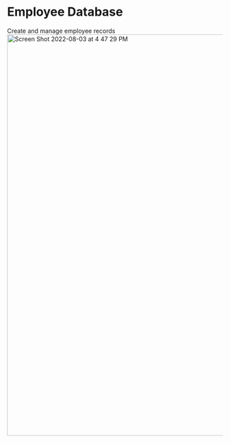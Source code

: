 # Employee Database 
Create and manage employee records
<img width="939" alt="Screen Shot 2022-08-03 at 4 47 29 PM" src="https://user-images.githubusercontent.com/99702361/182708628-368ea6a2-cbbb-474a-ad34-f9e3840a9aa0.png">
